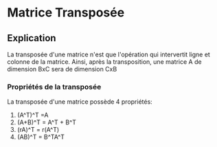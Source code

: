 # Matrice Transposée

## Explication

La transposée d'une matrice n'est que l'opération qui intervertit ligne et colonne de la matrice. Ainsi, après la transposition, une matrice A de dimension BxC sera de dimension CxB

### Propriétés de la transposée

La transposée d'une matrice possède 4 propriétés:
1. (A^T)^T =A
2. (A+B)^T = A^T + B^T
3. (rA)^T = r(A^T)
4. (AB)^T = B^TA^T
